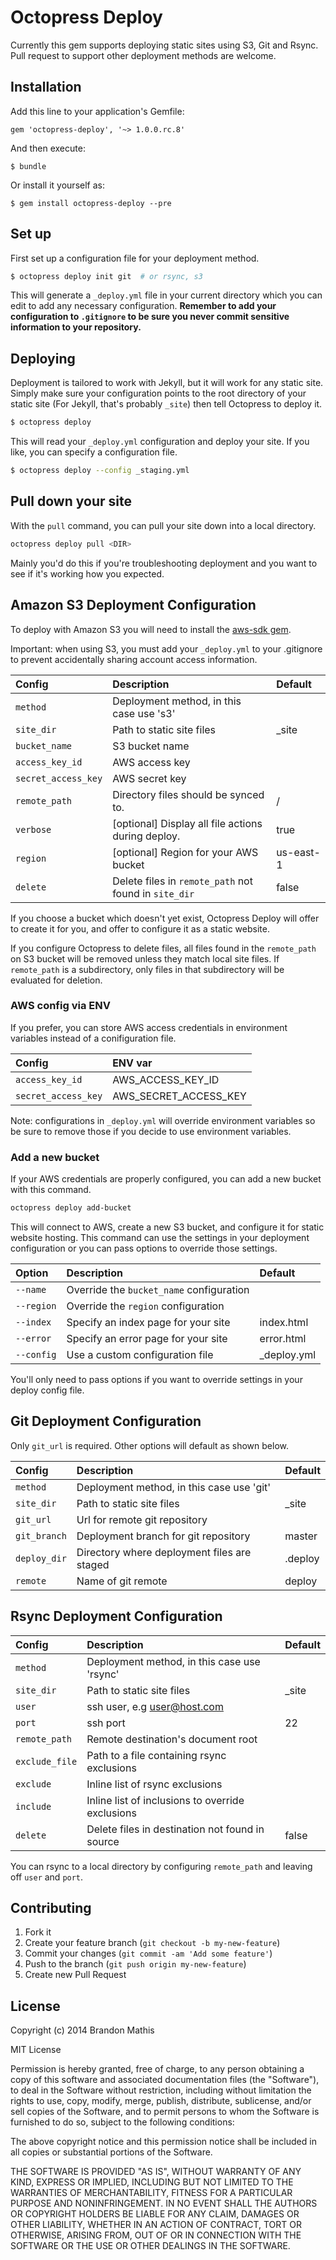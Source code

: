 # Octopress Deploy

Currently this gem supports deploying static sites using S3, Git and Rsync. Pull request to support other deployment methods are welcome.

<!--[![Gem Version](https://badge.fury.io/rb/octopress-deploy.png)](http://badge.fury.io/rb/octopress-deploy)-->

## Installation

Add this line to your application's Gemfile:

    gem 'octopress-deploy', '~> 1.0.0.rc.8'

And then execute:

    $ bundle

Or install it yourself as:

    $ gem install octopress-deploy --pre

## Set up

First set up a configuration file for your deployment method.

```sh
$ octopress deploy init git  # or rsync, s3
```

This will generate a `_deploy.yml` file in your current
directory which you can edit to add any necessary configuration.
**Remember to add your configuration to `.gitignore` to be sure
you never commit sensitive information to your repository.**

## Deploying

Deployment is tailored to work with Jekyll, but it will work for
any static site. Simply make sure your configuration points to
the root directory of your static site (For Jekyll, that's
probably `_site`) then tell Octopress to deploy it.

```sh
$ octopress deploy
```

This will read your `_deploy.yml` configuration and deploy your
site. If you like, you can specify a configuration file.

```sh
$ octopress deploy --config _staging.yml
```

## Pull down your site

With the `pull` command, you can pull your site down into a local directory.

```sh
octopress deploy pull <DIR>
```

Mainly you'd do this if you're troubleshooting deployment and you want to see if it's working how you expected.

## Amazon S3 Deployment Configuration

To deploy with Amazon S3 you will need to install the [aws-sdk gem](https://rubygems.org/gems/aws-sdk).

Important: when using S3, you must add your `_deploy.yml` to your .gitignore to prevent accidentally sharing
account access information.

| Config              | Description                                           | Default
|:--------------------|:------------------------------------------------------|:-------------|
| `method`            | Deployment method, in this case use 's3'              |              |
| `site_dir`          | Path to static site files                             | _site        |
| `bucket_name`       | S3 bucket name                                        |              |
| `access_key_id`     | AWS access key                                        |              |
| `secret_access_key` | AWS secret key                                        |              |
| `remote_path`       | Directory files should be synced to.                  | /            |
| `verbose`           | [optional] Display all file actions during deploy.    | true         |
| `region`            | [optional] Region for your AWS bucket                 | us-east-1    |
| `delete`            | Delete files in `remote_path` not found in `site_dir` | false        |

If you choose a bucket which doesn't yet exist, Octopress Deploy will offer to create it for you, and offer to configure it as a static website.

If you configure Octopress to delete files, all files found in the `remote_path` on S3 bucket will be removed unless they match local site files.
If `remote_path` is a subdirectory, only files in that subdirectory will be evaluated for deletion.

### AWS config via ENV

If you prefer, you can store AWS access credentials in environment variables instead of a conifiguration file. 

| Config              | ENV var                        |
|:--------------------|:-------------------------------|
| `access_key_id`     | AWS_ACCESS_KEY_ID              |
| `secret_access_key` | AWS_SECRET_ACCESS_KEY          |

Note: configurations in `_deploy.yml` will override environment variables so be sure to remove those if you decide to use environment variables.

### Add a new bucket

If your AWS credentials are properly configured, you can add a new bucket with this command.

```sh
octopress deploy add-bucket
```

This will connect to AWS, create a new S3 bucket, and configure it for static website hosting. This command can use the settings in your deployment configuration or you can pass options to override those settings.

| Option        | Description                                      | Default
|:--------------|:-------------------------------------------------|:---------------|
| `--name`      | Override the `bucket_name` configuration         |                |
| `--region`    | Override the `region` configuration              |                |
| `--index`     | Specify an index page for your site              | index.html     |
| `--error`     | Specify an error page for your site              | error.html     |
| `--config`    | Use a custom configuration file                  | _deploy.yml    |

You'll only need to pass options if you want to override settings in your deploy config file.

## Git Deployment Configuration

Only `git_url` is required. Other options will default as shown below.

| Config        | Description                                      | Default
|:--------------|:-------------------------------------------------|:---------------|
| `method`      | Deployment method, in this case use 'git'        |                |
| `site_dir`    | Path to static site files                        | _site          |
| `git_url`     | Url for remote git repository                    |                |
| `git_branch`  | Deployment branch for git repository             | master         |
| `deploy_dir`  | Directory where deployment files are staged      | .deploy        |
| `remote`      | Name of git remote                               | deploy         |

## Rsync Deployment Configuration

| Config         | Description                                       | Default
|:---------------|:--------------------------------------------------|:---------------|
| `method`       | Deployment method, in this case use 'rsync'       |                |
| `site_dir`     | Path to static site files                         | _site          |
| `user`         | ssh user, e.g user@host.com                       |                |
| `port`         | ssh port                                          | 22             |
| `remote_path`  | Remote destination's document root                |                |
| `exclude_file` | Path to a file containing rsync exclusions        |                |
| `exclude`      | Inline list of rsync exclusions                   |                |
| `include`      | Inline list of inclusions to override exclusions  |                |
| `delete`       | Delete files in destination not found in source   | false          |

You can rsync to a local directory by configuring `remote_path` and leaving off `user` and `port`.

## Contributing

1. Fork it
2. Create your feature branch (`git checkout -b my-new-feature`)
3. Commit your changes (`git commit -am 'Add some feature'`)
4. Push to the branch (`git push origin my-new-feature`)
5. Create new Pull Request

## License

Copyright (c) 2014 Brandon Mathis

MIT License

Permission is hereby granted, free of charge, to any person obtaining
a copy of this software and associated documentation files (the
"Software"), to deal in the Software without restriction, including
without limitation the rights to use, copy, modify, merge, publish,
distribute, sublicense, and/or sell copies of the Software, and to
permit persons to whom the Software is furnished to do so, subject to
the following conditions:

The above copyright notice and this permission notice shall be
included in all copies or substantial portions of the Software.

THE SOFTWARE IS PROVIDED "AS IS", WITHOUT WARRANTY OF ANY KIND,
EXPRESS OR IMPLIED, INCLUDING BUT NOT LIMITED TO THE WARRANTIES OF
MERCHANTABILITY, FITNESS FOR A PARTICULAR PURPOSE AND
NONINFRINGEMENT. IN NO EVENT SHALL THE AUTHORS OR COPYRIGHT HOLDERS BE
LIABLE FOR ANY CLAIM, DAMAGES OR OTHER LIABILITY, WHETHER IN AN ACTION
OF CONTRACT, TORT OR OTHERWISE, ARISING FROM, OUT OF OR IN CONNECTION
WITH THE SOFTWARE OR THE USE OR OTHER DEALINGS IN THE SOFTWARE.
